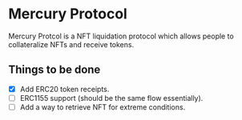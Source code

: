 # Mercury Protocol

Mercury Protcol is a NFT liquidation protocol which allows people to collateralize NFTs and receive tokens.

## Things to be done

- [x] Add ERC20 token receipts.
- [ ] ERC1155 support (should be the same flow essentially).
- [ ] Add a way to retrieve NFT for extreme conditions.
